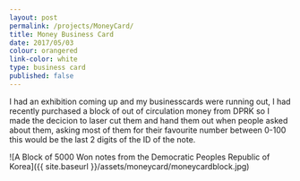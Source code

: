```yaml
---
layout: post
permalink: /projects/MoneyCard/
title: Money Business Card
date: 2017/05/03
colour: orangered
link-color: white
type: business card
published: false
---
```


I had an exhibition coming up and my businesscards were running out, I had recently purchased a block of out of circulation money from DPRK so I made the decicion to laser cut them and hand them out when people asked about them, asking most of them for their favourite number between 0-100 this would be the last 2 digits of the ID of the note.

![A Block of 5000 Won notes from the Democratic Peoples Republic of Korea]({{ site.baseurl }}/assets/moneycard/moneycardblock.jpg)
